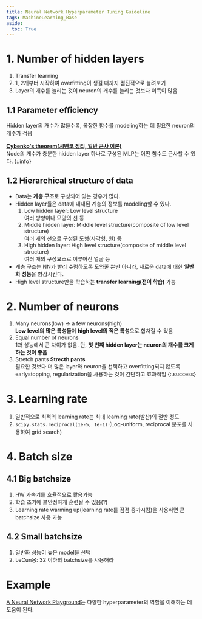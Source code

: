 ```yaml
---
title: Neural Network Hyperparameter Tuning Guideline
tags: MachineLearning_Base
aside:
  toc: True
---
```


<!--more-->

# 1. Number of hidden layers
1. Transfer learning
2. 1, 2개부터 시작하여 overfitting이 생길 때까지 점진적으로 늘려보기
3. Layer의 개수를 늘리는 것이 neuron의 개수를 늘리는 것보다 이득이 많음

## 1.1 Parameter efficiency
Hidden layer의 개수가 많을수록, 복잡한 함수를 modeling하는 데 필요한 neuron의 개수가 적음

**[Cybenko's theorem(시벤코 정리, 일반 근사 이론)](https://ko.wikipedia.org/wiki/%EC%8B%9C%EB%B2%A4%EC%BD%94_%EC%A0%95%EB%A6%AC)** \
Node의 개수가 충분한 hidden layer 하나로 구성된 MLP는 어떤 함수도 근사할 수 있다.
{:.info}

## 1.2 Hierarchical structure of data
- Data는 **계층 구조**로 구성되어 있는 경우가 많다.
- Hidden layer들은 data에 내재된 계층의 정보를 modeling할 수 있다.
  1. Low hidden layer: Low level structure \
  여러 방향이나 모양의 선 등
  2. Middle hidden layer: Middle level structure(composite of low level structure) \
  여러 개의 선으로 구성된 도형(사각형, 원) 등
  3. High hidden layer: High level structure(composite of middle level structure) \
  여러 개의 구성요소로 이루어진 얼굴 등
- 계층 구조는 NN가 빨리 수렴하도록 도와줄 뿐만 아니라, 새로운 data에 대한 **일반화 성능**을 향상시킨다.
- High level structure만을 학습하는 **transfer learning(전이 학습)** 가능


# 2. Number of neurons
1. Many neurons(low) → a few neurons(high) \
**Low level의 많은 특성들**이 **high level의 적은 특성**으로 합쳐질 수 있음
2. Equal number of neurons \
1과 성능에서 큰 차이가 없음. 단, **첫 번째 hidden layer는 neuron의 개수를 크게 하는 것이 좋음**
3. Stretch pants
**Strecth pants** \
필요한 것보다 더 많은 layer와 neuron을 선택하고 overfitting되지 않도록 earlystopping, regularization을 사용하는 것이 간단하고 효과적임
{:.success}


# 3. Learning rate
1. 일반적으로 최적의 learning rate는 최대 learning rate(발산)의 절반 정도
2. `scipy.stats.reciprocal(1e-5, 1e-1)` (Log-uniform, reciprocal 분포를 사용하여 grid search)


# 4. Batch size
## 4.1 Big batchsize
1. HW 가속기를 효율적으로 활용가능
2. 학습 초기에 불안정하게 훈련될 수 있음(?)
3. Learning rate warming up(learning rate를 점점 증가시킴)을 사용하면 큰 batchsize 사용 가능

## 4.2 Small batchsize
1. 일반화 성능이 높은 model을 선택
2. LeCun옹: 32 이하의 batchsize를 사용해라


# Example
[A Neural Network Playground](playground.tensorflow.org)는 다양한 hyperparameter의 역할을 이해하는 데 도움이 된다.

